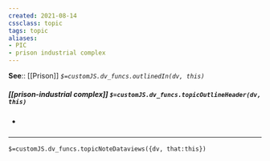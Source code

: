 ```yaml
---
created: 2021-08-14
cssclass: topic
tags: topic
aliases:
- PIC
- prison industrial complex
---
```


**See**:: [[Prison]]
*`$=customJS.dv_funcs.outlinedIn(dv, this)`*

##### [[prison-industrial complex]] `$=customJS.dv_funcs.topicOutlineHeader(dv, this)`
- 

### <hr class="dataviews"/>

`$=customJS.dv_funcs.topicNoteDataviews({dv, that:this})`


